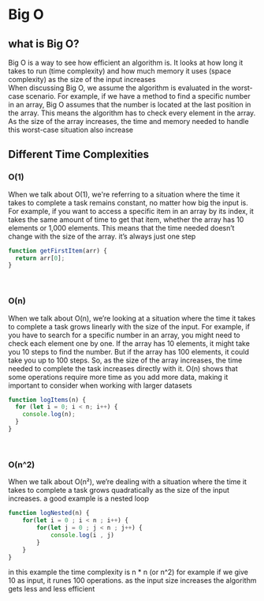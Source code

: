 # Big O

## what is Big O?

Big O is a way to see how efficient an algorithm is. It looks at how long it takes to run (time complexity) and how much memory it uses (space complexity) as the size of the input increases
<br/>
When discussing Big O, we assume the algorithm is evaluated in the worst-case scenario. For example, if we have a method to find a specific number in an array, Big O assumes that the number is located at the last position in the array. This means the algorithm has to check every element in the array. As the size of the array increases, the time and memory needed to handle this worst-case situation also increase

## Different Time Complexities

### O(1)

When we talk about O(1), we're referring to a situation where the time it takes to complete a task remains constant, no matter how big the input is. For example, if you want to access a specific item in an array by its index, it takes the same amount of time to get that item, whether the array has 10 elements or 1,000 elements. This means that the time needed doesn’t change with the size of the array. it’s always just one step

```javascript
function getFirstItem(arr) {
  return arr[0];
}
```

<br/>

### O(n)

When we talk about O(n), we’re looking at a situation where the time it takes to complete a task grows linearly with the size of the input. For example, if you have to search for a specific number in an array, you might need to check each element one by one. If the array has 10 elements, it might take you 10 steps to find the number. But if the array has 100 elements, it could take you up to 100 steps. So, as the size of the array increases, the time needed to complete the task increases directly with it. O(n) shows that some operations require more time as you add more data, making it important to consider when working with larger datasets

```javascript
function logItems(n) {
  for (let i = 0; i < n; i++) {
    console.log(n);
  }
}
```

<br/>

### O(n^2)

When we talk about O(n²), we’re dealing with a situation where the time it takes to complete a task grows quadratically as the size of the input increases. a good example is a nested loop

```javascript
function logNested(n) {
    for(let i = 0 ; i < n ; i++) {
        for(let j = 0 ; j < n ; j++) {
            console.log(i , j)
        }
    }
}
```

in this example the time complexity is n * n (or n^2) for example if we give 10 as input, it runes 100 operations. as the input size increases the algorithm gets less and less efficient
